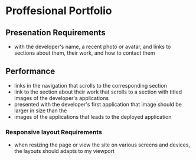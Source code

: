 # Proffesional Portfolio

## Presenation Requirements
* with the developer's name, a recent photo or avatar, and links to sections about them, their work, and how to contact them

## Performance
* links in the navigation that scrolls to the corresponding section
* link to the section about their work that scrolls to a section with titled images of the developer's applications
* presented with the developer's first application
that image should be larger in size than the 
*  images of the applications that leads to the deployed application

### Responsive layout Requirements
* when resizing the page or view the site on various screens and devices, the layouts should adapts to my viewport
